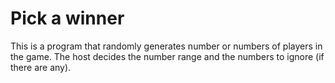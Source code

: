 # Pick a winner

This is a program that randomly generates number or numbers of players in the game.
The host decides the number range and the numbers to ignore (if there are any).
